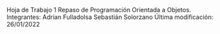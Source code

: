Hoja de Trabajo 1
Repaso de Programación Orientada a Objetos. 
Integrantes: Adrian Fulladolsa 
             Sebastián Solorzano
Última modificación: 26/01/2022
